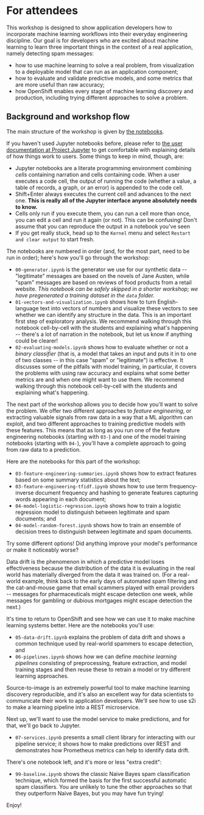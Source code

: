 # For attendees

This workshop is designed to show application developers how to incorporate machine learning workflows into their everyday engineering discipline.  Our goal is for developers who are excited about machine learning to learn three important things in the context of a real application, namely detecting spam messages:

- how to use machine learning to solve a real problem, from visualization to a deployable model that can run as an application component;
- how to evaluate and validate predictive models, and some metrics that are more useful than raw accuracy;
- how OpenShift enables every stage of machine learning discovery and production, including trying different approaches to solve a problem.

## Background and workshop flow

The main structure of the workshop is given by [the notebooks](../source). 

If you haven't used Jupyter notebooks before, please refer to [the user documentation at Project Jupyter](https://jupyter-notebook.readthedocs.io/en/stable/notebook.html#notebook-user-interface) to get comfortable with explaining details of how things work to users.  Some things to keep in mind, though, are:

- Jupyter notebooks are a literate programming environment combining _cells_ containing narration and cells containing code.  When a user executes a code cell, the output of running the code (whether a value, a table of records, a graph, or an error) is appended to the code cell.
- Shift+Enter always executes the current cell and advances to the next one.  **This is really all of the Jupyter interface anyone absolutely needs to know.**
- Cells only run if you execute them, you can run a cell more than once, you can edit a cell and run it again (or not).  This can be confusing!  Don't assume that you can reproduce the output in a notebook you've seen 
- If you get really stuck, head up to the `Kernel` menu and select `Restart and clear output` to start fresh.

The notebooks are numbered in order (and, for the most part, need to be run in order); here's how you'll go through the workshop:

- `00-generator.ipynb` is the generator we use for our synthetic data -- "legitimate" messages are based on the novels of Jane Austen, while "spam" messages are based on reviews of food products from a retail website.  _This notebook can be safely skipped in a shorter workshop; we have pregenerated a training dataset in the `data` folder._
- `01-vectors-and-visualization.ipynb` shows how to turn English-language text into vectors of numbers and visualize these vectors to see whether we can identify any structure in the data.  This is an important first step of exploratory analysis.  We recommend walking through this notebook cell-by-cell with the students and explaining what's happening -- there's a lot of narration in the notebook, but let us know if anything could be clearer!
- `02-evaluating-models.ipynb` shows how to evaluate whether or not a _binary classifier_ (that is, a model that takes an input and puts it in to one of two classes -- in this case "spam" or "legitimate") is effective.  It discusses some of the pitfalls with model training, in particular, it covers the problems with using raw accuracy and explains what some better metrics are and when one might want to use them.  We recommend walking through this notebook cell-by-cell with the students and explaining what's happening.

The next part of the workshop allows you to decide how you'll want to solve the problem.  We offer two different approaches to _feature engineering_, or extracting valuable signals from raw data in a way that a ML algorithm can exploit, and two different approaches to training predictive models with these features.  This means that as long as you run one of the feature engineering notebooks (starting with `03-`) and one of the model training notebooks (starting with `04-`), you'll have a complete approach to going from raw data to a prediction.

Here are the notebooks for this part of the workshop:

- `03-feature-engineering-summaries.ipynb` shows how to extract features based on some summary statistics about the text;
- `03-feature-engineering-tfidf.ipynb` shows how to use term frequency-inverse document frequency and hashing to generate features capturing words appearing in each document;
- `04-model-logistic-regression.ipynb` shows how to train a logistic regression model to distinguish between legitimate and spam documents; and
- `04-model-random-forest.ipynb` shows how to train an ensemble of decision trees to distinguish between legitimate and spam documents.

Try some different options!  Did anything improve your model's performance or make it noticeably worse?

Data drift is the phenomenon in which a predictive model loses effectiveness because the distribution of the data it is evaluating in the real world has materially diverged from the data it was trained on.  (For a real-world example, think back to the early days of automated spam filtering and the cat-and-mouse game that email scammers played with email providers -- messages for pharmaceuticals might escape detection one week, while messages for gambling or dubious mortgages might escape detection the next.)

It's time to return to OpenShift and see how we can use it to make machine learning systems better.  Here are the notebooks you'll use:

- `05-data-drift.ipynb` explains the problem of data drift and shows a common technique used by real-world spammers to escape detection, and
- `06-pipelines.ipynb` shows how we can define _machine learning pipelines_ consisting of preprocessing, feature extraction, and model training stages and then reuse these to retrain a model or try different learning approaches.

Source-to-image is an extremely powerful tool to make machine learning discovery reproducible, and it's also an excellent way for data scientists to communicate their work to application developers.  We'll see how to use s2i to make a learning pipeline into a REST microservice.

Next up, we'll want to use the model service to make predictions, and for that, we'll go back to Jupyter.

- `07-services.ipynb` presents a small client library for interacting with our pipeline service; it shows how to make predictions over REST and demonstrates how Prometheus metrics can help to identify data drift.

There's one notebook left, and it's more or less "extra credit":

- `99-baseline.ipynb` shows the classic Naive Bayes spam classification technique, which formed the basis for the first successful automatic spam classifiers.  You are unlikely to tune the other approaches so that they outperform Naive Bayes, but you may have fun trying!

Enjoy!
